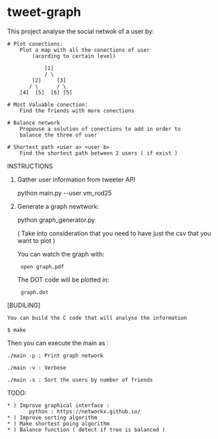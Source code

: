 # tweet-graph

This project analyse the social netwok of a user by: 

    # Plot conections:
        Plot a map with all the conections of user 
            (acording to certain level)

                [1]
                / \
            [2]     [3]
           / \      / \
        [4]  [5]  [6] [5]

    # Most Valuable conection: 
        Find the friends with more conections
    
    # Balance network
        Propouse a solution of conections to add in order to
        balance the three of user`

    # Shortest path <user a> <user b>
        Find the shortest path between 2 users ( if exist )

INSTRUCTIONS


1) Gather user information from tweeter API

    python main.py --user vm_rod25

2) Generate a graph newtwork: 

    python graph_generator.py

    ( Take into consideration that you need to have 
    just the csv that you want to plot )

        
    You can watch the graph with: 

        open graph.pdf

    The DOT code will be plotted in: 

        graph.dot

[BUDILING]

    You can build the C code that will analyse the information 

    $ make

Then you can execute the main as : 

    ./main -p : Print graph network 

    ./main -v : Verbose 

    ./main -s : Sort the users by number of friends

TODO:

    * ) Improve graphical interface : 
           python : https://networkx.github.io/
    * ) Improve sorting algorithm
    * ) Make shortest poing algorithm 
    * ) Balance function ( detect if tree is balanced ) 



